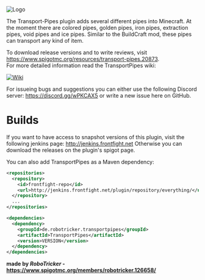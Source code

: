 ![Logo](https://img2.picload.org/image/riwprwgr/logo.png)

The Transport-Pipes plugin adds several different pipes into Minecraft. At the moment there are colored pipes, golden pipes, iron pipes, extraction pipes, void pipes and ice pipes. Similar to the BuildCraft mod, these pipes can transport any kind of item.

To download release versions and to write reviews, visit https://www.spigotmc.org/resources/transport-pipes.20873.  
For more detailed information read the TransportPipes wiki:

<a href="https://github.com/RoboTricker/Transport-Pipes/wiki">![Wiki](https://cdn.discordapp.com/attachments/315609061859131392/340971064937152512/Logomakr_5JxOqW.png)</a>

For issueing bugs and suggestions you can either use the following Discord server:
https://discord.gg/wPKCAX5
or write a new issue here on GitHub.
# Builds

If you want to have access to snapshot versions of this plugin, visit the following jenkins page: http://jenkins.frontfight.net
Otherwise you can download the releases on the plugin's spigot page.

You can also add TransportPipes as a Maven dependency:
```xml
<repositories>
  <repository>
    <id>frontfight-repo</id>
    <url>http://jenkins.frontfight.net/plugin/repository/everything/</url>
  </repository>
  ...
</repositories>

<dependencies>
  <dependency>
    <groupId>de.robotricker.transportpipes</groupId>
    <artifactId>TransportPipes</artifactId>
    <version>VERSION</version>
  </dependency>
</dependencies>
```

__made by *RoboTricker* - https://www.spigotmc.org/members/robotricker.126658/__
